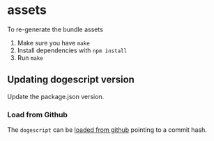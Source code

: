 # assets

To re-generate the bundle assets

1. Make sure you have `make`
2. Install dependencies with `npm install`
3. Run `make`

## Updating dogescript version

Update the package.json version.

### Load from Github

The `dogescript` can be [loaded from github](https://medium.com/@jonchurch/use-github-branch-as-dependency-in-package-json-5eb609c81f1a) pointing to a commit hash.
